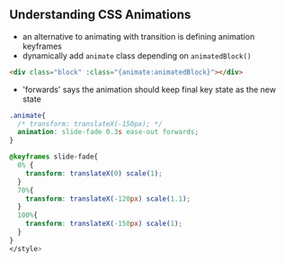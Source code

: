 ## Understanding CSS Animations

- an alternative to animating with transition is defining animation keyframes
- dynamically add `animate` class depending on `animatedBlock()`

```html
<div class="block" :class="{animate:animatedBlock}"></div>
```

- 'forwards' says the animation should keep final key state as the new state

```css
.animate{
  /* transform: translateX(-150px); */
  animation: slide-fade 0.3s ease-out forwards;
}

@keyframes slide-fade{
  0% {
    transform: translateX(0) scale(1);
  }
  70%{
    transform: translateX(-120px) scale(1.1);
  }
  100%{
    transform: translateX(-150px) scale(1);
  }
}
</style>
```
